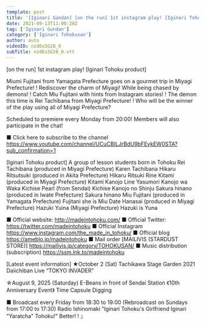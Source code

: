 ```yaml
---
template: post
title: '[Iginari Gundan] [on the run] 1st instagram play! [Iginari Tohoku product]'
date: 2021-09-13T11:00:28Z
tag: ['Iginari Gundan']
category: ['Iginari Tohokusan']
author: auto 
videoID: nzd6s5G28_0
subTitle: nzd6s5G28_0.vtt
---
```

[on the run] 1st instagram play! [Iginari Tohoku product]

Miumi Fujitani from Yamagata Prefecture goes on a gourmet trip in Miyagi Prefecture! !
Rediscover the charm of Miyagi! While being chased by demons! !
Catch Miu Fujitani with hints from Instagram stories! !
The demon this time is Rei Tachibana from Miyagi Prefecture! !
Who will be the winner of the play using all of Miyagi Prefecture?

Scheduled to premiere every Monday from 20:00! Members will also participate in the chat!

■ Click here to subscribe to the channel
https://www.youtube.com/channel/UCuCBILJrBdU9bFEykEW0STA?sub_confirmation=1


[Iginari Tohoku product]
A group of lesson students born in Tohoku
Rei Tachibana (produced in Miyagi Prefecture) Karen Tachibana
Hikaru Ritsutsuki (produced in Akita Prefecture) Hikaru Ritsuki
Rine Kitami (produced in Miyagi Prefecture) Kitami Kanojo Line
Yasumori Kanojo wa Waka
Kichise Pearl (from Sendai) Kichise Kanojo no Shinju
Sakura hinano (produced in Iwate Prefecture) Sakura hinano
Miu Fujitani (produced in Yamagata Prefecture) Fujitani she is Miu
Date Hanasai (produced in Miyagi Prefecture)
Hazuki Yuina (Miyagi Prefecture) Hazuki is Yuna

■ Official website: http://madeintohoku.com/
■ Official Twitter: https://twitter.com/madeintohoku
■ Official Instagram https://www.instagram.com/the_made_in_tohoku/
■ Official blog https://ameblo.jp/madeintohoku
■ Mail order [MAILIVIS (STARDUST STORE)] https://mailivis.jp/category/TOHOKUSAN/
■ Music distribution (subscription) https://ssm.lnk.to/madeintohoku


[Latest event information]
★October 2 (Sat) Tachikawa Stage Garden
2021 Daiichiban Live “TOKYO INVADER”


☆August 9, 2025 (Saturday) E-Beans in front of Sendai Station
《10th Anniversary Event》 Time Capsule Digging

 
■ Broadcast every Friday from 18:30 to 19:00 (Rebroadcast on Sundays from 17:00 to 17:30)
Radio Ishinomaki "Iginari Tohoku's Girlfriend Iginari "Yaratcha" Tohoku!" Better! ! 』